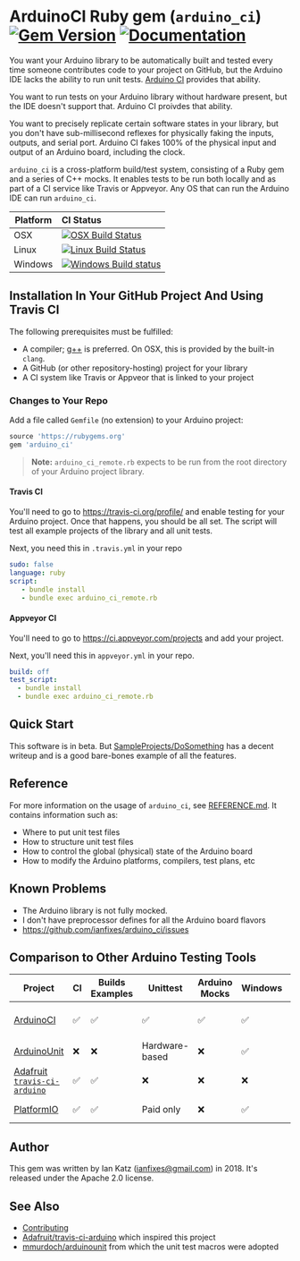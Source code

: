 
# ArduinoCI Ruby gem (`arduino_ci`) [![Gem Version](https://badge.fury.io/rb/arduino_ci.svg)](https://rubygems.org/gems/arduino_ci) [![Documentation](http://img.shields.io/badge/docs-rdoc.info-blue.svg)](http://www.rubydoc.info/gems/arduino_ci/0.1.11)

You want your Arduino library to be automatically built and tested every time someone contributes code to your project on GitHub, but the Arduino IDE lacks the ability to run unit tests. [Arduino CI](https://github.com/ianfixes/arduino_ci) provides that ability.

You want to run tests on your Arduino library without hardware present, but the IDE doesn't support that.  Arduino CI proivdes that ability.

You want to precisely replicate certain software states in your library, but you don't have sub-millisecond reflexes for physically faking the inputs, outputs, and serial port.   Arduino CI fakes 100% of the physical input and output of an Arduino board, including the clock.

`arduino_ci` is a cross-platform build/test system, consisting of a Ruby gem and a series of C++ mocks.  It enables tests to be run both locally and as part of a CI service like Travis or Appveyor.  Any OS that can run the Arduino IDE can run `arduino_ci`.

Platform | CI Status
---------|:---------
OSX      | [![OSX Build Status](http://badges.herokuapp.com/travis/ianfixes/arduino_ci?env=BADGE=osx&label=build&branch=master)](https://travis-ci.org/ianfixes/arduino_ci)
Linux    | [![Linux Build Status](http://badges.herokuapp.com/travis/ianfixes/arduino_ci?env=BADGE=linux&label=build&branch=master)](https://travis-ci.org/ianfixes/arduino_ci)
Windows  | [![Windows Build status](https://ci.appveyor.com/api/projects/status/8f6e39dea319m83q/branch/master?svg=true)](https://ci.appveyor.com/project/ianfixes/arduino-ci)


## Installation In Your GitHub Project And Using Travis CI

The following prerequisites must be fulfilled:

* A compiler; [g++](https://gcc.gnu.org/) is preferred.  On OSX, this is provided by the built-in `clang`.
* A GitHub (or other repository-hosting) project for your library
* A CI system like Travis or Appveor that is linked to your project


### Changes to Your Repo

Add a file called `Gemfile` (no extension) to your Arduino project:

```ruby
source 'https://rubygems.org'
gem 'arduino_ci'
```

> **Note:** `arduino_ci_remote.rb` expects to be run from the root directory of your Arduino project library.


#### Travis CI

You'll need to go to https://travis-ci.org/profile/ and enable testing for your Arduino project.  Once that happens, you should be all set.  The script will test all example projects of the library and all unit tests.

Next, you need this in `.travis.yml` in your repo

```yaml
sudo: false
language: ruby
script:
   - bundle install
   - bundle exec arduino_ci_remote.rb
```

#### Appveyor CI

You'll need to go to https://ci.appveyor.com/projects and add your project.

Next, you'll need this in `appveyor.yml` in your repo.

```yaml
build: off
test_script:
  - bundle install
  - bundle exec arduino_ci_remote.rb
```

## Quick Start

This software is in beta.  But [SampleProjects/DoSomething](SampleProjects/DoSomething) has a decent writeup and is a good bare-bones example of all the features.

## Reference

For more information on the usage of `arduino_ci`, see [REFERENCE.md](REFERENCE.md).  It contains information such as:

* Where to put unit test files
* How to structure unit test files
* How to control the global (physical) state of the Arduino board
* How to modify the Arduino platforms, compilers, test plans, etc


## Known Problems

* The Arduino library is not fully mocked.
* I don't have preprocessor defines for all the Arduino board flavors
* https://github.com/ianfixes/arduino_ci/issues


## Comparison to Other Arduino Testing Tools


| Project | CI | Builds Examples | Unittest | Arduino Mocks | Windows | OSX | Linux | License |
|---------|----|-----------------|----------|---------------|---------|-----|-------|---------|
|[ArduinoCI](https://github.com/ianfixes/arduino_ci)| ✅ | ✅ | ✅ | ✅ | ✅ | ✅ | ✅ |Free (Apache-2.0)|
|[ArduinoUnit](https://github.com/mmurdoch/arduinounit)|❌ |❌ |Hardware-based|❌ | ✅ | ✅ | ✅ |Free (MIT)| |
|[Adafruit `travis-ci-arduino`](https://github.com/adafruit/travis-ci-arduino)   | ✅ | ✅ | ❌| ❌ | ❌ | ❌ | ✅ |Free (MIT)|
|[PlatformIO](https://platformio.org)| ✅ | ✅ | Paid only | ❌ | ✅ | ✅ | ✅ |Proprietary (EULA)|

## Author

This gem was written by Ian Katz (ianfixes@gmail.com) in 2018.  It's released under the Apache 2.0 license.


## See Also

* [Contributing](CONTRIBUTING.md)
* [Adafruit/travis-ci-arduino](https://github.com/adafruit/travis-ci-arduino) which inspired this project
* [mmurdoch/arduinounit](https://github.com/mmurdoch/arduinounit) from which the unit test macros were adopted


